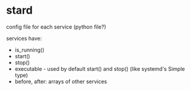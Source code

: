 # stard
config file for each service (python file?)

services have:

- is_running()
- start()
- stop()
- executable - used by default start() and stop() (like systemd's Simple type)
- before, after: arrays of other services
